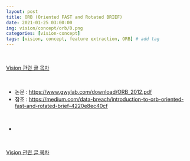 ```yaml
---
layout: post
title: ORB (Oriented FAST and Rotated BRIEF)
date: 2021-01-25 03:00:00
img: vision/concept/orb/0.png
categories: [vision-concept] 
tags: [vision, concept, feature extraction, ORB] # add tag
---
```


<br>

[Vision 관련 글 목차](https://gaussian37.github.io/vision-concept-table/)

<br>

- 논문 : https://www.gwylab.com/download/ORB_2012.pdf
- 참조 : https://medium.com/data-breach/introduction-to-orb-oriented-fast-and-rotated-brief-4220e8ec40cf

<br>

- 


<br>

[Vision 관련 글 목차](https://gaussian37.github.io/vision-concept-table/)

<br>
